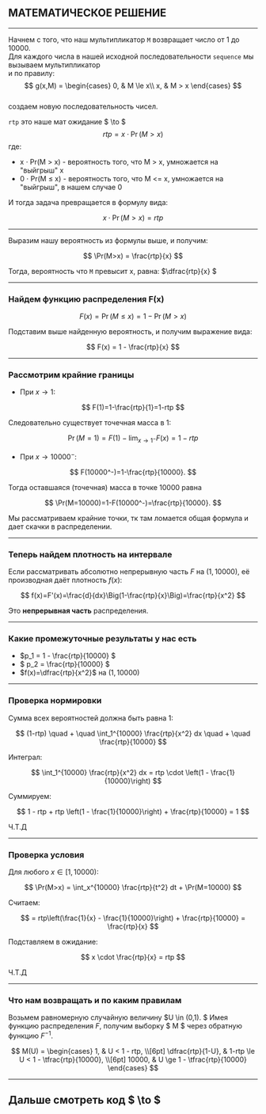 ## МАТЕМАТИЧЕСКОЕ РЕШЕНИЕ ##

---

Начнем с того, что наш мультипликатор ``M`` возвращает число от 1 до 10000.  
Для каждого числа в нашей исходной последовательности ``sequence`` мы вызываем мультипликатор  
и по правилу:  
$$
g(x,M) = \begin{cases}
0, & M \le x\\
x, & M > x
\end{cases}
$$  
создаем новую последовательность чисел.

``rtp`` это наше мат ожидание $ \to $ 
$$
rtp = x \cdot \Pr(M>x)
$$
где:  
- x $\cdot$ Pr(M $>$ x) - вероятность того, что M > x, умножается на "выйгрыш" x
- 0 $\cdot$ Pr(M $\le$ x) - вероятность того, что M <= x, умножается на "выйгрыш", в нашем случае 0

И тогда задача превращается в формулу вида:

$$
x \cdot \Pr(M>x) = rtp
$$

---

Выразим нашу вероятность из формулы выше, и получим:

$$
\Pr(M>x) = \frac{rtp}{x}
$$

Тогда, вероятность что ``M`` превысит x, равна: $\dfrac{rtp}{x} $

 ---

### Найдем функцию распределения F(x) ###

$$
F(x) = \Pr(M \le x) = 1 - \Pr(M>x)
$$

Подставим выше найденную вероятность, и получим выражение вида:

$$
F(x) = 1 - \frac{rtp}{x}
$$

---

### Рассмотрим крайние границы ###
* При $x \to 1$:

$$
F(1)=1-\frac{rtp}{1}=1-rtp
$$

Следовательно существует точечная масса в $1$:

$$
\Pr(M=1)=F(1)-\lim_{x\to 1^-}F(x)=1-rtp
$$

* При $x \to 10000^-$:

$$
F(10000^-)=1-\frac{rtp}{10000}.
$$

Тогда оставшаяся (точечная) масса в точке $10000$ равна

$$
\Pr(M=10000)=1-F(10000^-)=\frac{rtp}{10000}.
$$


Мы рассматриваем крайние точки, тк там ломается общая формула и дает скачки в распределении.

---

### Теперь найдем плотность на интервале  ###

Если рассматривать абсолютно непрерывную часть $F$ на $(1,10000)$, её производная даёт плотность $f(x)$:

$$
f(x)=F'(x)=\frac{d}{dx}\Big(1-\frac{rtp}{x}\Big)=\frac{rtp}{x^2}
$$



Это **непрерывная часть** распределения.

---

### Какие промежуточные результаты у нас есть ###

-  $p_1 =   1 - \frac{rtp}{10000} $
- $ p_2 = \frac{rtp}{10000} $
- $f(x)=\dfrac{rtp}{x^2}$ на $(1,10000)$

---

### Проверка нормировки ###

Сумма всех вероятностей должна быть равна 1:

$$
(1-rtp) \quad + \quad \int_1^{10000} \frac{rtp}{x^2} dx \quad + \quad \frac{rtp}{10000}
$$

Интеграл:

$$
\int_1^{10000} \frac{rtp}{x^2} dx = rtp \cdot \left(1 - \frac{1}{10000}\right)
$$

Суммируем:

$$
1 - rtp + rtp \left(1 - \frac{1}{10000}\right) + \frac{rtp}{10000} = 1
$$

Ч.Т.Д

---
### Проверка условия ###
Для любого $x \in [1,10000)$:

$$
\Pr(M>x) = \int_x^{10000} \frac{rtp}{t^2} dt + \Pr(M=10000)
$$

Считаем:

$$
= rtp\left(\frac{1}{x} - \frac{1}{10000}\right) + \frac{rtp}{10000} = \frac{rtp}{x}
$$

Подставляем в ожидание:

$$
x \cdot \frac{rtp}{x} = rtp
$$

Ч.Т.Д

---
### Что нам возвращать и по каким правилам ###

Возьмем равномерную случайную величину $U \in (0,1). $ Имея функцию распределения $F$, получим выборку $ M $ через обратную функцию $F^{-1}$.

$$
M(U) =
\begin{cases}
1, & U < 1 - rtp, \\[6pt]
\dfrac{rtp}{1-U}, & 1-rtp \le U < 1 - \tfrac{rtp}{10000}, \\[6pt]
10000, & U \ge 1 - \tfrac{rtp}{10000}
\end{cases}
$$

---

## Дальше смотреть код $ \to $



   




